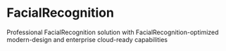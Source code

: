 # FacialRecognition
Professional FacialRecognition solution with FacialRecognition-optimized modern-design and enterprise cloud-ready capabilities
